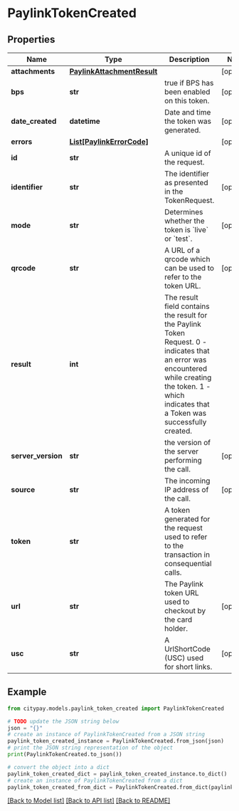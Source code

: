 # PaylinkTokenCreated


## Properties

Name | Type | Description | Notes
------------ | ------------- | ------------- | -------------
**attachments** | [**PaylinkAttachmentResult**](PaylinkAttachmentResult.md) |  | [optional] 
**bps** | **str** | true if BPS has been enabled on this token. | [optional] 
**date_created** | **datetime** | Date and time the token was generated. | [optional] 
**errors** | [**List[PaylinkErrorCode]**](PaylinkErrorCode.md) |  | [optional] 
**id** | **str** | A unique id of the request. | 
**identifier** | **str** | The identifier as presented in the TokenRequest. | [optional] 
**mode** | **str** | Determines whether the token is &#x60;live&#x60; or &#x60;test&#x60;. | [optional] 
**qrcode** | **str** | A URL of a qrcode which can be used to refer to the token URL. | [optional] 
**result** | **int** | The result field contains the result for the Paylink Token Request. 0 - indicates that an error was encountered while creating the token. 1 - which indicates that a Token was successfully created. | 
**server_version** | **str** | the version of the server performing the call. | [optional] 
**source** | **str** | The incoming IP address of the call. | [optional] 
**token** | **str** | A token generated for the request used to refer to the transaction in consequential calls. | 
**url** | **str** | The Paylink token URL used to checkout by the card holder. | [optional] 
**usc** | **str** | A UrlShortCode (USC) used for short links. | [optional] 

## Example

```python
from citypay.models.paylink_token_created import PaylinkTokenCreated

# TODO update the JSON string below
json = "{}"
# create an instance of PaylinkTokenCreated from a JSON string
paylink_token_created_instance = PaylinkTokenCreated.from_json(json)
# print the JSON string representation of the object
print(PaylinkTokenCreated.to_json())

# convert the object into a dict
paylink_token_created_dict = paylink_token_created_instance.to_dict()
# create an instance of PaylinkTokenCreated from a dict
paylink_token_created_from_dict = PaylinkTokenCreated.from_dict(paylink_token_created_dict)
```
[[Back to Model list]](../README.md#documentation-for-models) [[Back to API list]](../README.md#documentation-for-api-endpoints) [[Back to README]](../README.md)


